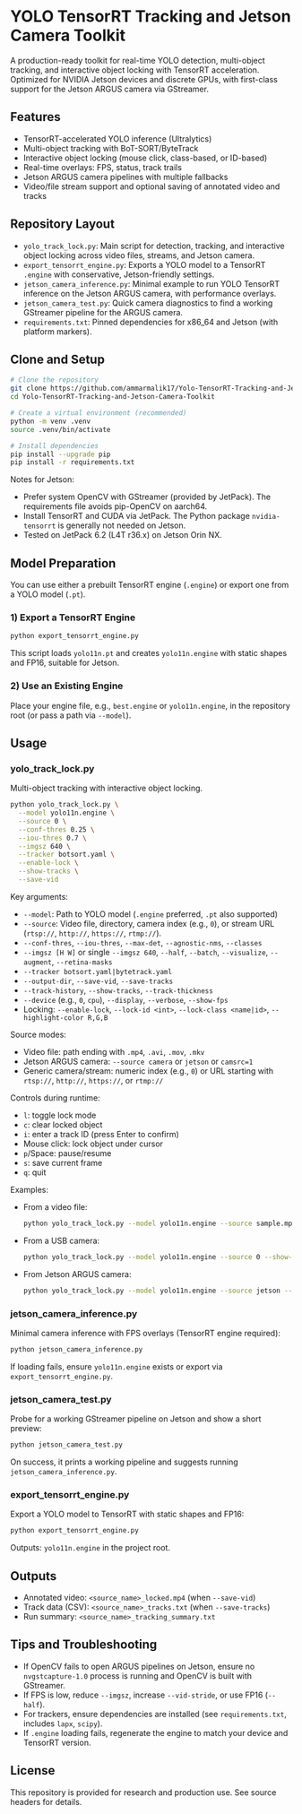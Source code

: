 # YOLO TensorRT Tracking and Jetson Camera Toolkit

A production-ready toolkit for real-time YOLO detection, multi-object tracking, and interactive object locking with TensorRT acceleration. Optimized for NVIDIA Jetson devices and discrete GPUs, with first-class support for the Jetson ARGUS camera via GStreamer.

## Features
- TensorRT-accelerated YOLO inference (Ultralytics)
- Multi-object tracking with BoT-SORT/ByteTrack
- Interactive object locking (mouse click, class-based, or ID-based)
- Real-time overlays: FPS, status, track trails
- Jetson ARGUS camera pipelines with multiple fallbacks
- Video/file stream support and optional saving of annotated video and tracks

## Repository Layout
- `yolo_track_lock.py`: Main script for detection, tracking, and interactive object locking across video files, streams, and Jetson camera.
- `export_tensorrt_engine.py`: Exports a YOLO model to a TensorRT `.engine` with conservative, Jetson-friendly settings.
- `jetson_camera_inference.py`: Minimal example to run YOLO TensorRT inference on the Jetson ARGUS camera, with performance overlays.
- `jetson_camera_test.py`: Quick camera diagnostics to find a working GStreamer pipeline for the ARGUS camera.
- `requirements.txt`: Pinned dependencies for x86_64 and Jetson (with platform markers).

## Clone and Setup
```bash
# Clone the repository
git clone https://github.com/ammarmalik17/Yolo-TensorRT-Tracking-and-Jetson-Camera-Toolkit.git
cd Yolo-TensorRT-Tracking-and-Jetson-Camera-Toolkit

# Create a virtual environment (recommended)
python -m venv .venv
source .venv/bin/activate

# Install dependencies
pip install --upgrade pip
pip install -r requirements.txt
```

Notes for Jetson:
- Prefer system OpenCV with GStreamer (provided by JetPack). The requirements file avoids pip-OpenCV on aarch64.
- Install TensorRT and CUDA via JetPack. The Python package `nvidia-tensorrt` is generally not needed on Jetson.
- Tested on JetPack 6.2 (L4T r36.x) on Jetson Orin NX.

## Model Preparation
You can use either a prebuilt TensorRT engine (`.engine`) or export one from a YOLO model (`.pt`).

### 1) Export a TensorRT Engine
```bash
python export_tensorrt_engine.py
```
This script loads `yolo11n.pt` and creates `yolo11n.engine` with static shapes and FP16, suitable for Jetson.

### 2) Use an Existing Engine
Place your engine file, e.g., `best.engine` or `yolo11n.engine`, in the repository root (or pass a path via `--model`).

## Usage

### yolo_track_lock.py
Multi-object tracking with interactive object locking.

```bash
python yolo_track_lock.py \
  --model yolo11n.engine \
  --source 0 \
  --conf-thres 0.25 \
  --iou-thres 0.7 \
  --imgsz 640 \
  --tracker botsort.yaml \
  --enable-lock \
  --show-tracks \
  --save-vid
```

Key arguments:
- `--model`: Path to YOLO model (`.engine` preferred, `.pt` also supported)
- `--source`: Video file, directory, camera index (e.g., `0`), or stream URL (`rtsp://`, `http://`, `https://`, `rtmp://`).
- `--conf-thres`, `--iou-thres`, `--max-det`, `--agnostic-nms`, `--classes`
- `--imgsz [H W]` or single `--imgsz 640`, `--half`, `--batch`, `--visualize`, `--augment`, `--retina-masks`
- `--tracker botsort.yaml|bytetrack.yaml`
- `--output-dir`, `--save-vid`, `--save-tracks`
- `--track-history`, `--show-tracks`, `--track-thickness`
- `--device` (e.g., `0`, `cpu`), `--display`, `--verbose`, `--show-fps`
- Locking: `--enable-lock`, `--lock-id <int>`, `--lock-class <name|id>`, `--highlight-color R,G,B`

Source modes:
- Video file: path ending with `.mp4`, `.avi`, `.mov`, `.mkv`
- Jetson ARGUS camera: `--source camera` or `jetson` or `camsrc=1`
- Generic camera/stream: numeric index (e.g., `0`) or URL starting with `rtsp://`, `http://`, `https://`, or `rtmp://`

Controls during runtime:
- `l`: toggle lock mode
- `c`: clear locked object
- `i`: enter a track ID (press Enter to confirm)
- Mouse click: lock object under cursor
- `p`/Space: pause/resume
- `s`: save current frame
- `q`: quit

Examples:
- From a video file:
  ```bash
  python yolo_track_lock.py --model yolo11n.engine --source sample.mp4 --save-vid --enable-lock
  ```
- From a USB camera:
  ```bash
  python yolo_track_lock.py --model yolo11n.engine --source 0 --show-tracks --enable-lock
  ```
- From Jetson ARGUS camera:
  ```bash
  python yolo_track_lock.py --model yolo11n.engine --source jetson --enable-lock --display
  ```

### jetson_camera_inference.py
Minimal camera inference with FPS overlays (TensorRT engine required):
```bash
python jetson_camera_inference.py
```
If loading fails, ensure `yolo11n.engine` exists or export via `export_tensorrt_engine.py`.

### jetson_camera_test.py
Probe for a working GStreamer pipeline on Jetson and show a short preview:
```bash
python jetson_camera_test.py
```
On success, it prints a working pipeline and suggests running `jetson_camera_inference.py`.

### export_tensorrt_engine.py
Export a YOLO model to TensorRT with static shapes and FP16:
```bash
python export_tensorrt_engine.py
```
Outputs: `yolo11n.engine` in the project root.

## Outputs
- Annotated video: `<source_name>_locked.mp4` (when `--save-vid`)
- Track data (CSV): `<source_name>_tracks.txt` (when `--save-tracks`)
- Run summary: `<source_name>_tracking_summary.txt`

## Tips and Troubleshooting
- If OpenCV fails to open ARGUS pipelines on Jetson, ensure no `nvgstcapture-1.0` process is running and OpenCV is built with GStreamer.
- If FPS is low, reduce `--imgsz`, increase `--vid-stride`, or use FP16 (`--half`).
- For trackers, ensure dependencies are installed (see `requirements.txt`, includes `lapx`, `scipy`).
- If `.engine` loading fails, regenerate the engine to match your device and TensorRT version.

## License
This repository is provided for research and production use. See source headers for details. 
